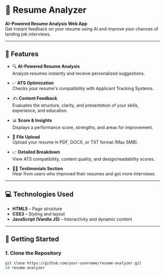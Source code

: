# 📄 Resume Analyzer

**AI-Powered Resume Analysis Web App**  
Get instant feedback on your resume using AI and improve your chances of landing job interviews.

---

## 🌟 Features

- 🔍 **AI-Powered Resume Analysis**  
  Analyze resumes instantly and receive personalized suggestions.

- ✅ **ATS Optimization**  
  Checks your resume's compatibility with Applicant Tracking Systems.

- ✍️ **Content Feedback**  
  Evaluates the structure, clarity, and presentation of your skills, experience, and education.

- 📊 **Score & Insights**  
  Displays a performance score, strengths, and areas for improvement.

- 🧾 **File Upload**  
  Upload your resume in PDF, DOCX, or TXT format (Max 5MB).

- 📈 **Detailed Breakdown**  
  View ATS compatibility, content quality, and design/readability scores.

- 🧑‍💼 **Testimonials Section**  
  Hear from users who improved their resumes and got more interviews.

---

## 💻 Technologies Used

- **HTML5** – Page structure  
- **CSS3** – Styling and layout  
- **JavaScript (Vanilla JS)** – Interactivity and dynamic content

---

## 🚀 Getting Started

### 1. Clone the Repository

```bash
git clone https://github.com/your-username/resume-analyzer.git
cd resume-analyzer
